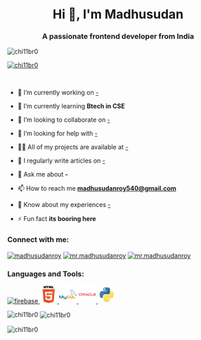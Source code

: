 <h1 align="center">Hi 👋, I'm Madhusudan</h1>
<h3 align="center">A passionate frontend developer from India</h3>

<p align="left"> <img src="https://komarev.com/ghpvc/?username=chi11br0&label=Profile%20views&color=0e75b6&style=flat" alt="chi11br0" /> </p>

<p align="left"> <a href="https://github.com/ryo-ma/github-profile-trophy"><img src="https://github-profile-trophy.vercel.app/?username=chi11br0" alt="chi11br0" /></a> </p>

<p align="left"> <a href="https://twitter.com/" target="blank"><img src="https://img.shields.io/twitter/follow/?logo=twitter&style=for-the-badge" alt="" /></a> </p>

- 🔭 I’m currently working on [-](-)

- 🌱 I’m currently learning **Btech in CSE**

- 👯 I’m looking to collaborate on [-](-)

- 🤝 I’m looking for help with [-](-)

- 👨‍💻 All of my projects are available at [-](-)

- 📝 I regularly write articles on [-](-)

- 💬 Ask me about **-**

- 📫 How to reach me **madhusudanroy540@gmail.com**

- 📄 Know about my experiences [-](-)

- ⚡ Fun fact **its booring here**

<h3 align="left">Connect with me:</h3>
<p align="left">
<a href="https://linkedin.com/in/madhusudanroy" target="blank"><img align="center" src="https://raw.githubusercontent.com/rahuldkjain/github-profile-readme-generator/master/src/images/icons/Social/linked-in-alt.svg" alt="madhusudanroy" height="30" width="40" /></a>
<a href="https://fb.com/mr.madhusudanroy" target="blank"><img align="center" src="https://raw.githubusercontent.com/rahuldkjain/github-profile-readme-generator/master/src/images/icons/Social/facebook.svg" alt="mr.madhusudanroy" height="30" width="40" /></a>
<a href="https://instagram.com/mr.madhusudanroy" target="blank"><img align="center" src="https://raw.githubusercontent.com/rahuldkjain/github-profile-readme-generator/master/src/images/icons/Social/instagram.svg" alt="mr.madhusudanroy" height="30" width="40" /></a>
</p>

<h3 align="left">Languages and Tools:</h3>
<p align="left"> <a href="https://firebase.google.com/" target="_blank" rel="noreferrer"> <img src="https://www.vectorlogo.zone/logos/firebase/firebase-icon.svg" alt="firebase" width="40" height="40"/> </a> <a href="https://www.w3.org/html/" target="_blank" rel="noreferrer"> <img src="https://raw.githubusercontent.com/devicons/devicon/master/icons/html5/html5-original-wordmark.svg" alt="html5" width="40" height="40"/> </a> <a href="https://www.mysql.com/" target="_blank" rel="noreferrer"> <img src="https://raw.githubusercontent.com/devicons/devicon/master/icons/mysql/mysql-original-wordmark.svg" alt="mysql" width="40" height="40"/> </a> <a href="https://www.oracle.com/" target="_blank" rel="noreferrer"> <img src="https://raw.githubusercontent.com/devicons/devicon/master/icons/oracle/oracle-original.svg" alt="oracle" width="40" height="40"/> </a> <a href="https://www.python.org" target="_blank" rel="noreferrer"> <img src="https://raw.githubusercontent.com/devicons/devicon/master/icons/python/python-original.svg" alt="python" width="40" height="40"/> </a> </p>

<p><img align="left" src="https://github-readme-stats.vercel.app/api/top-langs?username=chi11br0&show_icons=true&locale=en&layout=compact" alt="chi11br0" /></p>

<p>&nbsp;<img align="center" src="https://github-readme-stats.vercel.app/api?username=chi11br0&show_icons=true&locale=en" alt="chi11br0" /></p>

<p><img align="center" src="https://github-readme-streak-stats.herokuapp.com/?user=chi11br0&" alt="chi11br0" /></p>
